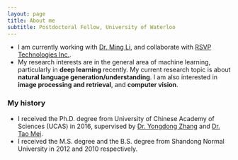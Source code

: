 ```yaml
---
layout: page
title: About me
subtitle: Postdoctoral Fellow, University of Waterloo
---
```


- I am currently working with [Dr. Ming Li](https://cs.uwaterloo.ca/~mli/), and collaborate with [RSVP Technologies Inc.](http://rsvp.ai/#/index).
- My research interests are in the general area of machine learning, particularly in **deep learning** recently. 
My current research topic is about **natural language generation/understanding**. 
I am also interested in **image processing and retrieval**, and **computer vision**.

### My history

- I received the Ph.D. degree from University of Chinese Academy of Sciences (UCAS) in 2016, supervised by [Dr. Yongdong Zhang](http://mcg.ict.ac.cn/people/DoNotDel-daifeng/zhyd.htm) and [Dr. Tao Mei](https://www.linkedin.com/in/taomei/).
- I received the M.S. degree and the B.S. degree from Shandong Normal University in 2012 and 2010 respectively.
